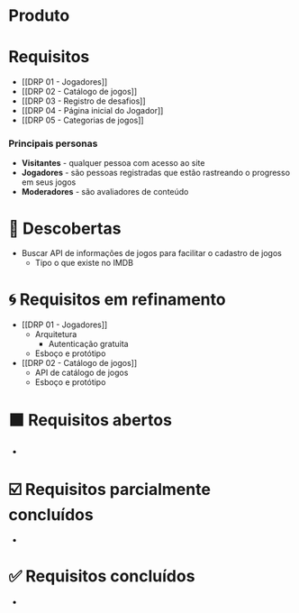 # Produto


# Requisitos

- [[DRP 01 - Jogadores]]
- [[DRP 02 - Catálogo de jogos]]
- [[DRP 03 - Registro de desafios]]
- [[DRP 04 - Página inicial do Jogador]]
- [[DRP 05 - Categorias de jogos]]

### Principais personas

- **Visitantes** - qualquer pessoa com acesso ao site
- **Jogadores** - são pessoas registradas que estão rastreando o progresso em seus jogos
- **Moderadores** - são avaliadores de conteúdo

# 🔬 Descobertas

- Buscar API de informações de jogos para facilitar o cadastro de jogos
	- Tipo o que existe no IMDB

# 🌀 Requisitos em refinamento

- [[DRP 01 - Jogadores]]
	- Arquitetura
		- Autenticação gratuita
	- Esboço e protótipo
- [[DRP 02 - Catálogo de jogos]]
	- API de catálogo de jogos
	- Esboço e protótipo

# ⬛ Requisitos abertos

- 

# ☑️ Requisitos parcialmente concluídos

- 

# ✅ Requisitos concluídos

- 